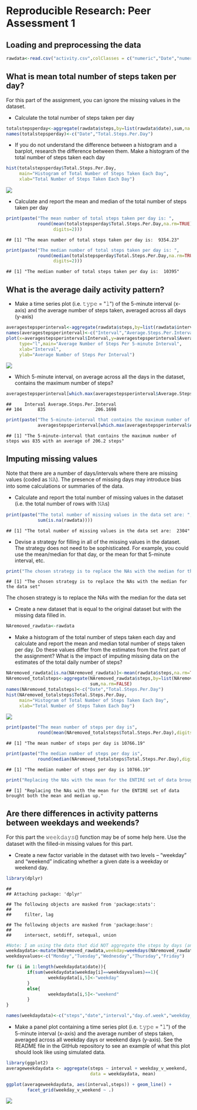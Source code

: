 # Reproducible Research: Peer Assessment 1


## Loading and preprocessing the data


```r
rawdata<-read.csv("activity.csv",colClasses = c("numeric","Date","numeric"))
```

## What is mean total number of steps taken per day?
For this part of the assignment, you can ignore the missing values in the dataset.

* Calculate the total number of steps taken per day


```r
totalstepsperday<-aggregate(rawdata$steps,by=list(rawdata$date),sum,na.rm=TRUE)
names(totalstepsperday)<-c("Date","Total.Steps.Per.Day")
```

* If you do not understand the difference between a histogram and a barplot, research the difference between them. Make a histogram of the total number of steps taken each day


```r
hist(totalstepsperday$Total.Steps.Per.Day,
     main="Histogram of Total Number of Steps Taken Each Day",
     xlab="Total Number of Steps Taken Each Day")
```

![](PA1_template_files/figure-html/totalstepshistogram-1.png)<!-- -->

* Calculate and report the mean and median of the total number of steps taken per day


```r
print(paste("The mean number of total steps taken per day is: ",
            round(mean(totalstepsperday$Total.Steps.Per.Day,na.rm=TRUE),
                  digits=2)))
```

```
## [1] "The mean number of total steps taken per day is:  9354.23"
```

```r
print(paste("The median number of total steps taken per day is: ",
            round(median(totalstepsperday$Total.Steps.Per.Day,na.rm=TRUE),
                  digits=2)))
```

```
## [1] "The median number of total steps taken per day is:  10395"
```

## What is the average daily activity pattern?
* Make a time series plot (i.e. 𝚝𝚢𝚙𝚎 = "𝚕") of the 5-minute interval (x-axis) and the average number of steps taken, averaged across all days (y-axis)


```r
averagestepsperinterval<-aggregate(rawdata$steps,by=list(rawdata$interval),mean,na.rm=TRUE)
names(averagestepsperinterval)<-c("Interval","Average.Steps.Per.Interval")
plot(x=averagestepsperinterval$Interval,y=averagestepsperinterval$Average.Steps.Per.Interval,
     type="l",main="Average Number of Steps Per 5-minute Interval",
     xlab="Interval",
     ylab="Average Number of Steps Per Interval")
```

![](PA1_template_files/figure-html/averagestepsplot-1.png)<!-- -->

* Which 5-minute interval, on average across all the days in the dataset, contains the maximum number of steps?


```r
averagestepsperinterval[which.max(averagestepsperinterval$Average.Steps.Per.Interval),]
```

```
##     Interval Average.Steps.Per.Interval
## 104      835                   206.1698
```

```r
print(paste("The 5-minute-interval that contains the maximum number of steps was",
            averagestepsperinterval[which.max(averagestepsperinterval$Average.Steps.Per.Interval),1],"with an average of",round(averagestepsperinterval[which.max(averagestepsperinterval$Average.Steps.Per.Interval),2],digits=1),"steps"))
```

```
## [1] "The 5-minute-interval that contains the maximum number of steps was 835 with an average of 206.2 steps"
```

## Imputing missing values

Note that there are a number of days/intervals where there are missing values (coded as 𝙽𝙰). The presence of missing days may introduce bias into some calculations or summaries of the data.

* Calculate and report the total number of missing values in the dataset (i.e. the total number of rows with 𝙽𝙰s)


```r
print(paste("The total number of missing values in the data set are: ",
            sum(is.na(rawdata))))
```

```
## [1] "The total number of missing values in the data set are:  2304"
```

* Devise a strategy for filling in all of the missing values in the dataset. The strategy does not need to be sophisticated. For example, you could use the mean/median for that day, or the mean for that 5-minute interval, etc.


```r
print("The chosen strategy is to replace the NAs with the median for the data set")
```

```
## [1] "The chosen strategy is to replace the NAs with the median for the data set"
```

The chosen strategy is to replace the NAs with the median for the data set

* Create a new dataset that is equal to the original dataset but with the missing data filled in.

```r
NAremoved_rawdata<-rawdata
```

* Make a histogram of the total number of steps taken each day and calculate and report the mean and median total number of steps taken per day. Do these values differ from the estimates from the first part of the assignment? What is the impact of imputing missing data on the estimates of the total daily number of steps?


```r
NAremoved_rawdata[is.na(NAremoved_rawdata)]<-mean(rawdata$steps,na.rm=TRUE)
NAremoved_totalsteps<-aggregate(NAremoved_rawdata$steps,by=list(NAremoved_rawdata$date),
                                sum,na.rm=FALSE)
names(NAremoved_totalsteps)<-c("Date","Total.Steps.Per.Day")
hist(NAremoved_totalsteps$Total.Steps.Per.Day,
     main="Histogram of Total Number of Steps Taken Each Day",
     xlab="Total Number of Steps Taken Each Day")
```

![](PA1_template_files/figure-html/NAfill-1.png)<!-- -->

```r
print(paste("The mean number of steps per day is",
            round(mean(NAremoved_totalsteps$Total.Steps.Per.Day),digits=2)))
```

```
## [1] "The mean number of steps per day is 10766.19"
```

```r
print(paste("The median number of steps per day is",
            round(median(NAremoved_totalsteps$Total.Steps.Per.Day),digits=2)))
```

```
## [1] "The median number of steps per day is 10766.19"
```

```r
print("Replacing the NAs with the mean for the ENTIRE set of data brought both the mean and median up.")
```

```
## [1] "Replacing the NAs with the mean for the ENTIRE set of data brought both the mean and median up."
```

## Are there differences in activity patterns between weekdays and weekends?

For this part the 𝚠𝚎𝚎𝚔𝚍𝚊𝚢𝚜() function may be of some help here. Use the dataset with the filled-in missing values for this part.

* Create a new factor variable in the dataset with two levels – “weekday” and “weekend” indicating whether a given date is a weekday or weekend day.


```r
library(dplyr)
```

```
## 
## Attaching package: 'dplyr'
```

```
## The following objects are masked from 'package:stats':
## 
##     filter, lag
```

```
## The following objects are masked from 'package:base':
## 
##     intersect, setdiff, setequal, union
```

```r
#Note: I am using the data that did NOT aggregate the steps by days (and has the NA values filled in)
weekdaydata<-mutate(NAremoved_rawdata,weekday=weekdays(NAremoved_rawdata$date))
weekdayvalues<-c("Monday","Tuesday","Wednesday","Thursday","Friday")

for (i in 1:length(weekdaydata$date)){
        if(sum(weekdaydata$weekday[i]==weekdayvalues)==1){
                weekdaydata[i,5]<-"weekday"
        }
        else{
                weekdaydata[i,5]<-"weekend"
        }
}

names(weekdaydata)<-c("steps","date","interval","day.of.week","weekday_v_weekend")
```

* Make a panel plot containing a time series plot (i.e. 𝚝𝚢𝚙𝚎 = "𝚕") of the 5-minute interval (x-axis) and the average number of steps taken, averaged across all weekday days or weekend days (y-axis). See the README file in the GitHub repository to see an example of what this plot should look like using simulated data.


```r
library(ggplot2)
averageweekdaydata <- aggregate(steps ~ interval + weekday_v_weekend, 
                                data = weekdaydata, mean)

ggplot(averageweekdaydata, aes(interval,steps)) + geom_line() + 
        facet_grid(weekday_v_weekend ~ .) 
```

![](PA1_template_files/figure-html/weekdayplot-1.png)<!-- -->
